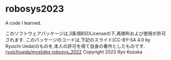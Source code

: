 # robosys2023
A code I learned.


このソフトウェアパッケージは,3条項BSDLicenseの下,再頒布および使用が許可されます.
このパッケージのコードは,下記のスライド(CC-BY-SA 4.0 by Ryuichi Ueda)のものを,本人の許可を得て自身の著作としたものです.
	[ryuichiueda/myslides robosys_2022](https://github.com/ryuichiueda/my_slides/tree/master/robosys_2022)
Copyright 2023 Ryo Kozuka
